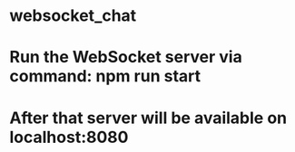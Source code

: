 # websocket_chat
# Run the WebSocket server via command: npm run start
# After that server will be available on localhost:8080